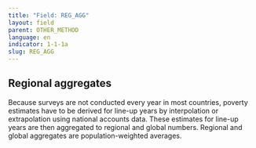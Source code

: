 ```yaml
---
title: "Field: REG_AGG"
layout: field
parent: OTHER_METHOD
language: en
indicator: 1-1-1a
slug: REG_AGG
---
```

## Regional aggregates

Because surveys are not conducted every year in most countries, poverty estimates have to be derived for line-up years by interpolation or extrapolation using national accounts data. These estimates for line-up years are then aggregated to regional and global numbers. Regional and global aggregates are population-weighted averages.